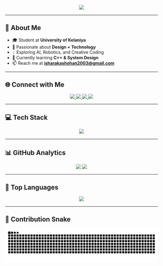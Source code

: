 <!-- Typing Animation -->
<p align="center">
  <a href="https://github.com/shohan-001">
    <img src="https://readme-typing-svg.herokuapp.com?font=Fira+Code&pause=1000&color=F75C7E&center=true&vCenter=true&width=600&lines=Hi+there+👋,+I'm+Shohan!;Electronic+%26+Computer+Science+Student;Designer+%7C+Tech+Explorer+%7C+Innovator;Always+learning+something+new!" />
  </a>
</p>

---

## 🚀 About Me  

- 🎓 Student at **University of Kelaniya**  
- 🎨 Passionate about **Design + Technology**  
- 💡 Exploring AI, Robotics, and Creative Coding  
- 🌱 Currently learning **C++ & System Design**  
- 📫 Reach me at **isharakashohan2003@gmail.com**  

---

## 🌐 Connect with Me

<p align="center">
  <a href="https://www.linkedin.com/in/isharaka-shohan-813483324/">
    <img src="https://img.shields.io/badge/LinkedIn-0A66C2?style=for-the-badge&logo=linkedin&logoColor=white"/>
  </a>
  <a href="https://facebook.com">
    <img src="https://img.shields.io/badge/Facebook-1877F2?style=for-the-badge&logo=facebook&logoColor=white"/>
  </a>
  <a href="https://instagram.com">
    <img src="https://img.shields.io/badge/Instagram-C13584?style=for-the-badge&logo=instagram&logoColor=white"/>
  </a>
  <a href="https://discord.com">
    <img src="https://img.shields.io/badge/Discord-7289DA?style=for-the-badge&logo=discord&logoColor=white"/>
  </a>
</p>

---

## 💻 Tech Stack

<p align="center">
  <img src="https://skillicons.dev/icons?i=java,python,c,cpp,css,js,html,bash,gcp,mysql,figma,blender,ae,pr,ps,arduino,numpy,pandas,matplotlib&theme=dark" />
</p>

---

## 📊 GitHub Analytics

<p align="center">
  <img src="https://github-readme-stats.vercel.app/api?username=shohan-001&show_icons=true&theme=radical&count_private=true" height="170"/>
  <img src="https://streak-stats.demolab.com?user=shohan-001&theme=radical" height="170"/>
</p>

---

## 🧠 Top Languages

<p align="center">
  <img src="https://github-readme-stats.vercel.app/api/top-langs/?username=shohan-001&layout=donut&theme=radical" height="150"/>
</p>

---

## 🐍 Contribution Snake

<p align="center">
  <img src="https://raw.githubusercontent.com/shohan-001/shohan-001/output/github-contribution-grid-snake.svg" alt="snake animation" />
</p>
